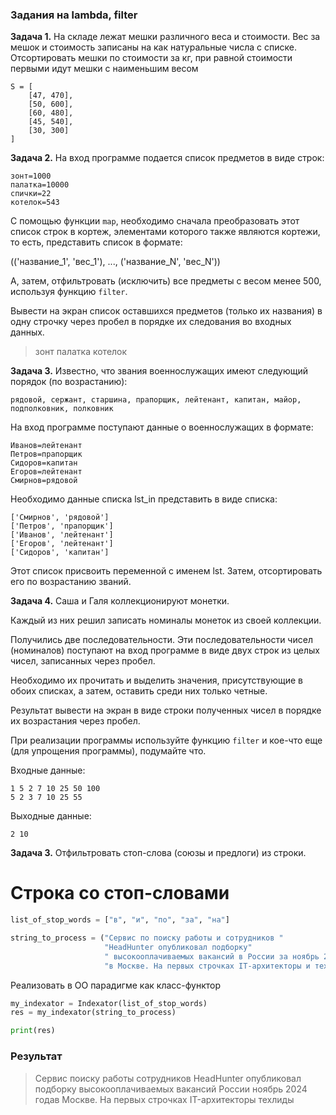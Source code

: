 ### Задания на lambda, filter


__Задача 1.__ На складе лежат мешки различного веса и стоимости. Вес за мешок и стоимость записаны на как натуральные числа с списке. Отсортировать мешки по стоимости за кг, при равной стоимости первыми идут мешки с наименьшим весом
```
S = [
    [47, 470],
    [50, 600],
    [60, 480],
    [45, 540],
    [30, 300]
]
```

__Задача 2.__ На вход программе подается список предметов в виде строк:

```
зонт=1000
палатка=10000
спички=22
котелок=543
```

С помощью функции `map`, необходимо сначала преобразовать этот список строк в кортеж, элементами которого также являются кортежи, то есть, представить список в формате:

(('название_1', 'вес_1'), ..., ('название_N', 'вес_N'))

А, затем, отфильтровать (исключить) все предметы с весом менее 500, используя функцию `filter`. 

Вывести на экран список оставшихся предметов (только их названия) в одну строчку через пробел в порядке их следования во входных данных.

> зонт палатка котелок

__Задача 3.__ 
Известно, что звания военнослужащих имеют следующий порядок (по возрастанию):
```
рядовой, сержант, старшина, прапорщик, лейтенант, капитан, майор, подполковник, полковник
```

На вход программе поступают данные о военнослужащих в формате:
```
Иванов=лейтенант
Петров=прапорщик
Сидоров=капитан
Егоров=лейтенант
Смирнов=рядовой
```

Необходимо данные списка lst_in представить в виде списка:

```
['Смирнов', 'рядовой']
['Петров', 'прапорщик']
['Иванов', 'лейтенант']
['Егоров', 'лейтенант']
['Сидоров', 'капитан']
```

Этот список присвоить переменной с именем lst. Затем, отсортировать его по возрастанию званий.


__Задача 4.__ Саша и Галя коллекционируют монетки. 

Каждый из них решил записать номиналы монеток из своей коллекции. 

Получились две последовательности. Эти последовательности чисел (номиналов) поступают на вход программе в виде двух строк из целых чисел, записанных через пробел. 

Необходимо их прочитать и выделить значения, присутствующие в обоих списках, а затем, оставить среди них только четные. 

Результат вывести на экран в виде строки полученных чисел в порядке их возрастания через пробел.

При реализации программы используйте функцию `filter` и кое-что еще (для упрощения программы), подумайте что.

Входные данные:

```
1 5 2 7 10 25 50 100
5 2 3 7 10 25 55
```
Выходные данные:

```
2 10
```



__Задача 3.__ Отфильтровать стоп-слова (союзы и предлоги) из строки.

# Строка со стоп-словами
```python
list_of_stop_words = ["в", "и", "по", "за", "на"]

string_to_process = ("Сервис по поиску работы и сотрудников "
                     "HeadHunter опубликовал подборку"
                     " высокооплачиваемых вакансий в России за ноябрь 2024 года"
                     "в Москве. На первых строчках IT-архитекторы и техлиды  ")

```

Реализовать в ОО парадигме как класс-функтор

```python
my_indexator = Indexator(list_of_stop_words)
res = my_indexator(string_to_process)

print(res) 
```

### Результат
> Сервис поиску работы сотрудников HeadHunter опубликовал подборку высокооплачиваемых вакансий России ноябрь 2024 годав Москве. На первых строчках IT-архитекторы техлиды